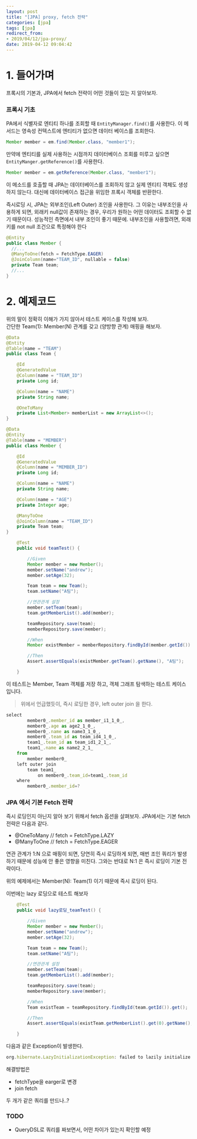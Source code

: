 ```yaml
---
layout: post
title: "[JPA] proxy, fetch 전략"
categories: [jpa]
tags: [jpa]
redirect_from: 
- 2019/04/12/jpa-proxy/
date: 2019-04-12 09:04:42
---
```

# 1\. 들어가며

프록시의 기본과, JPA에서 fetch 전략이 어떤 것들이 있는 지 알아보자.

### 프록시 기초

PA에서 식별자로 엔티티 하나를 조회할 때 `EntityManager.find()`를 사용한다. 이 메서드는 영속성 컨텍스트에 엔티티가 없으면 데이터 베이스를 조회한다.

```java
Member member = em.find(Member.class, "member1");
```

만약에 엔티티를 실제 사용하는 시점까지 데이터베이스 조회를 미루고 싶으면 `EntityManger.getReference()`를 사용한다.

```java
Member member = em.getReference(Member.class, "member1");
```

이 메소드를 호출할 때 JPA는 데이터베이스를 조회하지 않고 실제 엔티티 객체도 생성하지 않는다. 대신에 데이터베이스 접근을 위임한 프록시 객체를 반환한다.

즉시로딩 시, JPA는 외부조인(Left Outer) 조인을 사용한다. 그 이유는 내부조인을 사용하게 되면, 외래키 null값이 존재하는 경우, 우리가 원하는 어떤 데이터도 조회할 수 없기 때문이다. 성능적인 측면에서 내부 조인이 좋기 때문에. 내부조인을 사용할려면, 외래키를 not null 조건으로 특정해야 한다

```java
@Entity
public class Member {
  //...
  @ManyToOne(fetch = FetchType.EAGER)
  @JoinColumn(name="TEAM_ID", nullable = false)
  private Team team;
  //...
}
```

# 2\. 예제코드

위의 말이 정확히 이해가 가지 않아서 테스트 케이스를 작성해 보자.  
간단한 Team(1): Member(N) 관계를 갖고 (양방향 관계) 매핑을 해보자.

```java
@Data
@Entity
@Table(name = "TEAM")
public class Team {

    @Id
    @GeneratedValue
    @Column(name = "TEAM_ID")
    private Long id;

    @Column(name = "NAME")
    private String name;

    @OneToMany
    private List<Member> memberList = new ArrayList<>();
}
```

```java
@Data
@Entity
@Table(name = "MEMBER")
public class Member {

    @Id
    @GeneratedValue
    @Column(name = "MEMBER_ID")
    private Long id;

    @Column(name = "NAME")
    private String name;

    @Column(name = "AGE")
    private Integer age;

    @ManyToOne
    @JoinColumn(name = "TEAM_ID")
    private Team team;
}
```

```java
    @Test
    public void teamTest() {

        //Given
        Member member = new Member();
        member.setName("andrew");
        member.setAge(32);

        Team team = new Team();
        team.setName("A팀");

        //연관관계 설정
        member.setTeam(team);
        team.getMemberList().add(member);

        teamRepository.save(team);
        memberRepository.save(member);

        //When
        Member existMember = memberRepository.findById(member.getId()).get();

        //Then
        Assert.assertEquals(existMember.getTeam().getName(), "A팀");

    }
```

이 테스트는 Member, Team 객체를 저장 하고, 객체 그래프 탐색하는 테스트 케이스 입니다.

> 위에서 언급했듯이, 즉시 로딩한 경우, left outer join 을 한다.

```js
select
        member0_.member_id as member_i1_1_0_,
        member0_.age as age2_1_0_,
        member0_.name as name3_1_0_,
        member0_.team_id as team_id4_1_0_,
        team1_.team_id as team_id1_2_1_,
        team1_.name as name2_2_1_
    from
        member member0_
    left outer join
        team team1_
            on member0_.team_id=team1_.team_id
    where
        member0_.member_id=?
```

### JPA 에서 기본 Fetch 전략

즉시 로딩인지 아닌지 알아 보기 위해서 fetch 옵션을 살펴보자. JPA에서는 기본 fetch 전략은 다음과 같다.

- @OneToMany // fetch = FetchType.LAZY
- @ManyToOne // fetch = FetchType.EAGER

연관 관계가 1:N 으로 매핑이 되면, 당연히 즉시 로딩하게 되면, 매번 조인 쿼리가 발생하기 때문에 성능에 안 좋은 영향을 미친다. 그와는 반대로 N:1 은 즉시 로딩이 기본 전략이다.

위의 예제에서는 Member(N): Team(1) 이기 때문에 즉시 로딩이 된다.

이번에는 lazy 로딩으로 테스트 해보자

```java
    @Test
    public void lazy로딩_teamTest() {

        //Given
        Member member = new Member();
        member.setName("andrew");
        member.setAge(32);

        Team team = new Team();
        team.setName("A팀");

        //연관관계 설정
        member.setTeam(team);
        team.getMemberList().add(member);

        teamRepository.save(team);
        memberRepository.save(member);

        //When
        Team existTeam = teamRepository.findById(team.getId()).get();

        //Then
        Assert.assertEquals(existTeam.getMemberList().get(0).getName(), "andrew");

    }
```

다음과 같은 Exception이 발생한다.

```js
org.hibernate.LazyInitializationException: failed to lazily initialize a collection of role: com.example.demo.spring.jpa.team.Team.memberList, could not initialize proxy - no Session
```

해결방법은

- fetchType을 earger로 변경
- join fetch

두 개가 같은 쿼리를 만드나..?

### TODO

- QueryDSL로 쿼리를 짜보면서, 어떤 차이가 있는지 확인할 예정